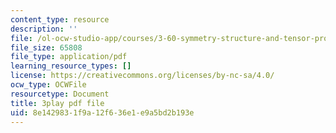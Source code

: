 ```yaml
---
content_type: resource
description: ''
file: /ol-ocw-studio-app/courses/3-60-symmetry-structure-and-tensor-properties-of-materials-fall-2005/8e1429831f9a12f636e1e9a5bd2b193e_DKDcpkK3pM8.pdf
file_size: 65808
file_type: application/pdf
learning_resource_types: []
license: https://creativecommons.org/licenses/by-nc-sa/4.0/
ocw_type: OCWFile
resourcetype: Document
title: 3play pdf file
uid: 8e142983-1f9a-12f6-36e1-e9a5bd2b193e
---
```

